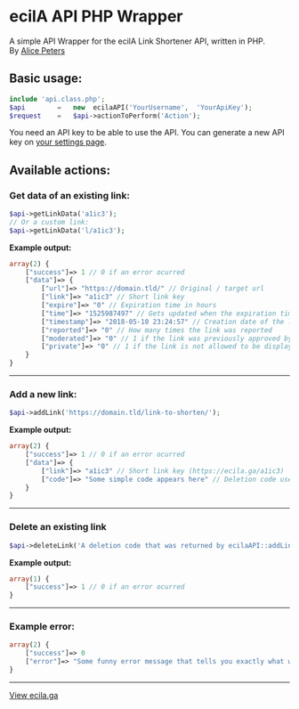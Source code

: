 
# ecilA API PHP Wrapper
A simple API Wrapper for the ecilA Link Shortener API, written in PHP.  
By [Alice Peters](https://alicepeters.de/)

## Basic usage:
```php
include 'api.class.php';
$api		=	new  ecilaAPI('YourUsername',  'YourApiKey');
$request	=	$api->actionToPerform('Action');
```
You need an API key to be able to use the API.
You can generate a new API key on [your settings page](https://ecila.ga/settings#api).
## Available actions:

### Get data of an existing link:
```php
$api->getLinkData('a1ic3');
// Or a custom link:
$api->getLinkData('l/a1ic3');
```

**Example output:**
```php
array(2) { 
	["success"]=> 1 // 0 if an error ocurred
	["data"]=> { 
		["url"]=> "https://domain.tld/" // Original / target url
		["link"]=> "a1ic3" // Short link key
		["expire"]=> "0" // Expiration time in hours
		["time"]=> "1525987497" // Gets updated when the expiration time is set
		["timestamp"]=> "2018-05-10 23:24:57" // Creation date of the link
		["reported"]=> "0" // How many times the link was reported
		["moderated"]=> "0" // 1 if the link was previously approved by a moderator
		["private"]=> "0" // 1 if the link is not allowed to be displayed at the front page
	}
}
```
---
### Add a new link:
```php
$api->addLink('https://domain.tld/link-to-shorten/');
```
**Example output:**
```php
array(2) { 
	["success"]=> 1 // 0 if an error ocurred
	["data"]=> { 
		["link"]=> "a1ic3" // Short link key (https://ecila.ga/a1ic3) 
		["code"]=> "Some simple code appears here" // Deletion code used to delete this short link later on
	}
}
```
---
### Delete an existing link
```php
$api->deleteLink('A deletion code that was returned by ecilaAPI::addLink();');
```

**Example output:**
```php
array(1) {
	["success"]=> 1 // 0 if an error ocurred
}
```
---
### Example error:
```php
array(2) {
	["success"]=> 0
	["error"]=> "Some funny error message that tells you exactly what went wrong."
}
```
---
[View ecila.ga](https://ecila.ga/)

